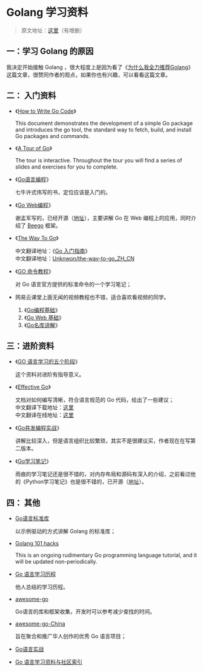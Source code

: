 # Golang 学习资料

> 原文地址：[这里](http://www.wxdroid.com/index.php/2095.html)（有增删）

## 一：学习 Golang 的原因

我决定开始接触 Golang ，很大程度上是因为看了《[为什么我全力推荐Golang](https://zhuanlan.zhihu.com/p/19959647?columnSlug=tomasen)》这篇文章，很赞同作者的观点，如果你也有兴趣，可以看看这篇文章。

## 二： 入门资料

- 《[How to Write Go Code](https://golang.org/doc/code.html)》

    This document demonstrates the development of a simple Go package and introduces the go tool, the standard way to fetch, build, and install Go packages and commands.

- 《[A Tour of Go](https://tour.golang.org/welcome/1)》

    The tour is interactive. Throughout the tour you will find a series of slides and exercises for you to complete.

- 《[Go语言编程](https://book.douban.com/subject/11577300/)》

    七牛许式伟写的书，定位应该是入门的。

- 《[Go Web编程](https://book.douban.com/subject/24316255/)》

    谢孟军写的，已经开源（[地址](https://github.com/astaxie/build-web-application-with-golang)），主要讲解 Go 在 Web 编程上的应用，同时介绍了 [Beego](https://github.com/astaxie/beego) 框架。

- 《[The Way To Go](https://book.douban.com/subject/10558892/)》

    中文翻译地址：《[Go 入门指南](http://wiki.jikexueyuan.com/project/the-way-to-go/)》  
    中文翻译地址：[Unknwon/the-way-to-go_ZH_CN](https://github.com/Unknwon/the-way-to-go_ZH_CN)  

- 《[GO 命令教程](https://github.com/hyper0x/go_command_tutorial)》

    对 Go 语言官方提供的标准命令的一个学习笔记；


- 网易云课堂上面无闻的视频教程也不错，适合喜欢看视频的同学。

    1. 《[Go编程基础](http://study.163.com/course/introduction.htm?courseId=306002#/courseDetail)》
    2. 《[Go Web 基础](http://study.163.com/course/introduction/328001.htm#/courseDetail)》
    3. 《[Go名库讲解](http://study.163.com/course/introduction/510006.htm#/courseDetail)》

## 三：进阶资料

- 《[GO 语言学习的五个阶段](http://www.oschina.net/translate/the-5-stages-of-learning-go-with-examples)》

    这个资料对进阶有指导意义。

- 《[Effective Go](https://golang.org/doc/effective_go.html)》

    文档对如何编写清晰，符合语言规范的 Go 代码，给出了一些建议；  
    中文翻译下载地址：[这里](http://www.kancloud.cn/kancloud/effective)  
    中文翻译在线地址：[这里](http://www.chingli.com/coding/effective-go/)  

- 《[Go并发编程实战](https://book.douban.com/subject/26244729/)》

    讲解比较深入，但是语言组织比较繁琐，其实不是很建议买，作者现在在写第二版本。

- 《[Go学习笔记](https://book.douban.com/subject/26832468/)》

    雨痕的学习笔记还是很不错的，对内存布局和源码有深入的介绍，之前看过他的《Python学习笔记》也是很不错的，已开源（[地址](https://github.com/qyuhen/book)）。

## 四： 其他

- [Go语言标准库](http://books.studygolang.com/The-Golang-Standard-Library-by-Example/)

    以示例驱动的方式讲解 Golang 的标准库；

- [Golang 101 hacks](https://nanxiao.gitbooks.io/golang-101-hacks/content/)

    This is an ongoing rudimentary Go programming language tutorial, and it will be updated non-periodically.

- [Go 语言学习历程](http://blog.csdn.net/hittata/article/details/42387297)

    他人总结的学习历程。

- [awesome-go](https://github.com/avelino/awesome-go)

    Go语言的库和框架收集，开发时可以参考减少查找的时间。

- [awesome-go-China](https://github.com/hyper0x/awesome-go-China/blob/master/zh_CN/README.md)

    旨在聚合和推广华人创作的优秀 Go 语言项目；

- [Go语言实战](https://book.douban.com/subject/27015617/)
- [Go 语言学习资料与社区索引](https://github.com/Unknwon/go-study-index)




